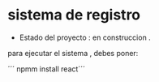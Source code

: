 <h1> sistema de registro</h1> 

- Estado del proyecto : en construccion .

para ejecutar el sistema , debes poner:

´´´ npmm install react´´´
